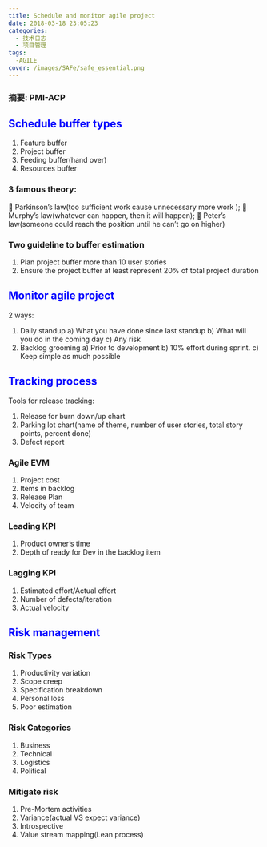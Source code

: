 ```yaml
---
title: Schedule and monitor agile project
date: 2018-03-18 23:05:23
categories:
  - 技术日志
  - 项目管理
tags:
  -AGILE
cover: /images/SAFe/safe_essential.png
---
```

### 摘要: PMI-ACP
<!--more-->
## <font color=#0000FF>Schedule buffer types</font>
1.	Feature buffer
2.	Project buffer
3.	Feeding buffer(hand over)
4.	Resources buffer

### 3 famous theory: 
	Parkinson’s law(too sufficient work cause unnecessary more work ); 
	Murphy’s law(whatever can happen, then it will happen); 
	Peter’s law(someone could reach the position until he can’t go on higher)

### Two guideline to buffer estimation
1.	Plan project buffer more than 10 user stories
2.	Ensure the project buffer at least represent 20% of total project duration 

## <font color=#0000FF>Monitor agile project</font>
2 ways: 
1.	Daily standup
a)	What you have done since last standup
b)	What will you do in the coming day
c)	Any risk
2.	Backlog grooming
a)	Prior to development
b)	10% effort during sprint.
c)	Keep simple as much possible

## <font color=#0000FF>Tracking process</font>
Tools for release tracking:
1.	Release for burn down/up chart
2.	Parking lot chart(name of theme, number of user stories, total story points, percent done)
3.	Defect report

### Agile EVM
1.	Project cost
2.	Items in backlog
3.	Release Plan
4.	Velocity of team

### Leading KPI
1.	Product owner’s time
2.	Depth of ready for Dev in the backlog item

### Lagging KPI
1.	Estimated effort/Actual effort
2.	Number of defects/iteration
3.	Actual velocity


## <font color=#0000FF>Risk management</font>
### Risk Types
1.	Productivity variation
2.	Scope creep
3.	Specification breakdown
4.	Personal loss
5.	Poor estimation

### Risk Categories
1.	Business 
2.	Technical
3.	Logistics
4.	Political

### Mitigate risk
1.	Pre-Mortem activities
2.	Variance(actual VS expect variance)
3.	Introspective
4.	Value stream mapping(Lean process)
